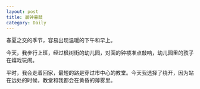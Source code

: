 ```yaml
---
layout: post
title: 晨钟暮鼓
category: Daily
---
```


春夏之交的季节，容易出现温暖的下午和早上。 

今天，我步行上班，经过枫树街的幼儿园，对面的钟楼准点敲响，幼儿园里的孩子在嬉戏玩闹。  

平时，我会走着回家，最短的路是穿过市中心的教堂。今天我选择了绕开，因为站在远处的时候，教堂和我都会在黄昏的薄雾里。      



